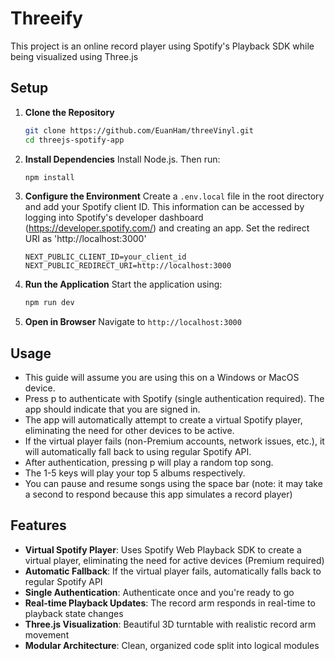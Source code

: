 # Threeify

This project is an online record player using Spotify's Playback SDK while being visualized using Three.js

## Setup

1. **Clone the Repository**
   ```bash
   git clone https://github.com/EuanHam/threeVinyl.git
   cd threejs-spotify-app
   ```

2. **Install Dependencies**
   Install Node.js. Then run:
   ```bash
   npm install
   ```

3. **Configure the Environment**
   Create a `.env.local` file in the root directory and add your Spotify client ID. This information can be accessed by logging into Spotify's developer dashboard (https://developer.spotify.com/) and creating an app. Set the redirect URI as 'http://localhost:3000'
   ```
   NEXT_PUBLIC_CLIENT_ID=your_client_id
   NEXT_PUBLIC_REDIRECT_URI=http://localhost:3000
   ```

4. **Run the Application**
   Start the application using:
   ```bash
   npm run dev
   ```

5. **Open in Browser**
   Navigate to `http://localhost:3000`

## Usage
- This guide will assume you are using this on a Windows or MacOS device.
- Press p to authenticate with Spotify (single authentication required). The app should indicate that you are signed in.
- The app will automatically attempt to create a virtual Spotify player, eliminating the need for other devices to be active.
- If the virtual player fails (non-Premium accounts, network issues, etc.), it will automatically fall back to using regular Spotify API.
- After authentication, pressing p will play a random top song.
- The 1-5 keys will play your top 5 albums respectively.
- You can pause and resume songs using the space bar (note: it may take a second to respond because this app simulates a record player)

## Features
- **Virtual Spotify Player**: Uses Spotify Web Playback SDK to create a virtual player, eliminating the need for active devices (Premium required)
- **Automatic Fallback**: If the virtual player fails, automatically falls back to regular Spotify API
- **Single Authentication**: Authenticate once and you're ready to go
- **Real-time Playback Updates**: The record arm responds in real-time to playback state changes
- **Three.js Visualization**: Beautiful 3D turntable with realistic record arm movement
- **Modular Architecture**: Clean, organized code split into logical modules